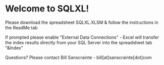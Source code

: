# Welcome to SQLXL!
 
Please download the spreadsheet SQLXL.XLSM & follow the instructions in the ReadMe tab

If prompted please enable "External Data Connections" - Excel will transfer the index 
results directly from your SQL Server into the spreadsheet tab "&Index"

Questions? Please contact Bill Sanscrainte - bill[at]sanscrainte[dot]com